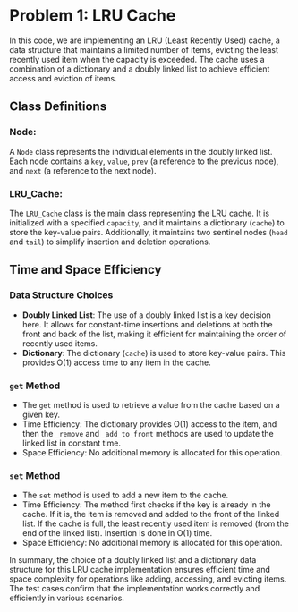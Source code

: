 # Problem 1: LRU Cache

In this code, we are implementing an LRU (Least Recently Used) cache, a data structure that maintains a limited number of items, evicting the least recently used item when the capacity is exceeded. The cache uses a combination of a dictionary and a doubly linked list to achieve efficient access and eviction of items. 

## Class Definitions

### Node:
A `Node` class represents the individual elements in the doubly linked list. Each node contains a `key`, `value`, `prev` (a reference to the previous node), and `next` (a reference to the next node).

### LRU_Cache:
The `LRU_Cache` class is the main class representing the LRU cache. It is initialized with a specified `capacity`, and it maintains a dictionary (`cache`) to store the key-value pairs. Additionally, it maintains two sentinel nodes (`head` and `tail`) to simplify insertion and deletion operations.

## Time and Space Efficiency

### Data Structure Choices
- **Doubly Linked List**: The use of a doubly linked list is a key decision here. It allows for constant-time insertions and deletions at both the front and back of the list, making it efficient for maintaining the order of recently used items.
- **Dictionary**: The dictionary (`cache`) is used to store key-value pairs. This provides O(1) access time to any item in the cache.

### `get` Method
- The `get` method is used to retrieve a value from the cache based on a given key. 
- Time Efficiency: The dictionary provides O(1) access to the item, and then the `_remove` and `_add_to_front` methods are used to update the linked list in constant time.
- Space Efficiency: No additional memory is allocated for this operation.

### `set` Method
- The `set` method is used to add a new item to the cache.
- Time Efficiency: The method first checks if the key is already in the cache. If it is, the item is removed and added to the front of the linked list. If the cache is full, the least recently used item is removed (from the end of the linked list). Insertion is done in O(1) time.
- Space Efficiency: No additional memory is allocated for this operation.

In summary, the choice of a doubly linked list and a dictionary data structure for this LRU cache implementation ensures efficient time and space complexity for operations like adding, accessing, and evicting items. The test cases confirm that the implementation works correctly and efficiently in various scenarios.